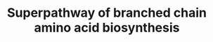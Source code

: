 ---
annotations:
- id: PW:0000072
  parent: classic metabolic pathway
  type: Pathway Ontology
  value: valine, leucine and isoleucine biosynthetic pathway
- id: PW:0000002
  parent: classic metabolic pathway
  type: Pathway Ontology
  value: classic metabolic pathway
authors:
- J.Heckman
- MaintBot
- Ddigles
- Egonw
- Eweitz
- Khanspers
citedin: ''
communities: []
description: The biosynthesis of branched-chain amino acids (BCAA) in *S. cerevisiae*
  involves a common pathway that metabolizes pyruvate to valine or -ketobutyrate (derived
  from threonine) to isoleucine. This pathway occurs in the mitochondrion until the
  final step, where the immediate precursor to valine or isoleucine is converted to
  its respective amino acid either in the mitochondrion (via Bat1p) or the cytosol
  (via Bat2p). In a branch of the common pathway, valines immediate precursor can
  instead be converted to -isopropylmalate via -isopropylmalate synthase (Leu4p and
  Leu9p), which is subsequently exported to the cytosol and metabolized to leucine
  in three additional steps.
last-edited: 2025-10-18
ndex: null
organisms:
- Saccharomyces cerevisiae
redirect_from:
- /index.php/Pathway:WP198
- /instance/WP198
- /instance/WP198_r140725
revision: r140725
schema-jsonld:
- '@context': https://schema.org/
  '@id': https://wikipathways.github.io/pathways/WP198.html
  '@type': Dataset
  creator:
    '@type': Organization
    name: WikiPathways
  description: The biosynthesis of branched-chain amino acids (BCAA) in *S. cerevisiae*
    involves a common pathway that metabolizes pyruvate to valine or -ketobutyrate
    (derived from threonine) to isoleucine. This pathway occurs in the mitochondrion
    until the final step, where the immediate precursor to valine or isoleucine is
    converted to its respective amino acid either in the mitochondrion (via Bat1p)
    or the cytosol (via Bat2p). In a branch of the common pathway, valines immediate
    precursor can instead be converted to -isopropylmalate via -isopropylmalate synthase
    (Leu4p and Leu9p), which is subsequently exported to the cytosol and metabolized
    to leucine in three additional steps.
  keywords:
  - (2R)-2,3-dihydroxy-3-methylbutanoate
  - (2S)-2-isopropyl-3-oxosuccinate
  - (2S)-2-isopropylmalate
  - (3S)-3-methyl-2-oxopentanoate
  - (R)-2,3-dihydroxy-3-methylpentanoate
  - (S)-2-aceto-2-hydroxybutanoate
  - (S)-2-acetolactate
  - (Z)-2-aminobutenoate
  - 2-iminobutanoate
  - 2-isopropylmaleate
  - 2-oxobutanoate
  - 2-oxoglutarate
  - 3-methyl-2-oxobutanoate
  - 4-methyl-2-oxopentanoate
  - BAT1
  - BAT2
  - CO₂
  - Coenzyme A
  - H⁺
  - H₂O
  - ILV1
  - ILV2
  - ILV3
  - ILV5
  - ILV6
  - L-Valine
  - L-glutamate
  - L-isoleucine
  - L-leucine
  - L-threonine
  - LEU1
  - LEU2
  - LEU4
  - LEU9
  - NAD+
  - NADH
  - NADP+
  - NADPH
  - NH₄⁺
  - acetyl-CoA
  - pyruvate
  license: CC0
  name: Superpathway of branched chain amino acid biosynthesis
seo: CreativeWork
title: Superpathway of branched chain amino acid biosynthesis
wpid: WP198
---